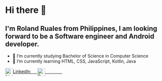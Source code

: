  # Hi there 👋
 
 ## I'm Roland Ruales from Philippines, I am looking forward to be a Software engineer and Android developer.

- 🎯 I’m currently studying Bachelor of Science in Computer Science
- 🚀 I’m currently learning HTML, CSS, JavaScript, Kotlin, Java

<a href="https://www.linkedin.com/in/roland-ruales/">
 <img src="https://img.icons8.com/color/256/linkedin.png" align="center" width="25px" alt="LinkedIn">LinkedIn &emsp;
</a>

<a href="https://rolandruales.github.io/">
 <img src="https://img.icons8.com/color/256/web.png" align="center" width="25px" alt="Portfolio"><span style="color:white">Portfolio</span>
</a>
